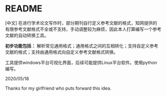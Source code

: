 # README
[中文]
在进行学术论文写作时，部分期刊自行定义参考文献的格式，知网提供的有限参考文献格式不全或不支持，手动调整较为麻烦，因此本人打算编写一个参考文献的自动转换工具。

**初步功能包括：** 解析常见通用格式；通用格式之间的互相转化；支持自定义参考文献的格式；支持由通用格式向自定义参考文献格式转换。

工具提供windows平台可视化界面，后续可能提供Linux平台软件。使用python编写。

2020/05/18

Thanks for my girlfriend who puts forward this idea.
